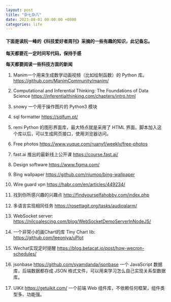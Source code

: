 ```yaml
---
layout: post
title: "杂七杂八"
date: 2023-08-01 00:00:00 +0800
categories: life
--- 
```

#### 下面是读阮一峰的《科技爱好者周刊》采摘的一些有趣的知识，此记备忘。

**每天都要花一定时间写代码，保持手感**

**每天都要阅读一些科技方面的新闻**

1. Manim一个用来生成数学动画视频（比如绘制函数）的 Python 库。
https://github.com/ManimCommunity/manim/

2. Computational and Inferential Thinking: The Foundations of Data Science
https://inferentialthinking.com/chapters/intro.html

3. snowy 一个用于操作图片的 Python3 模块

4. sql formatter  https://sqlfum.pt/

5. remi
Python 的图形界面库，最大特点就是采用了 HTML 界面。脚本加入这个库以后，可以生成网页接口，使用浏览器访问。

6. Free photos  https://www.yuque.com/ruanyf/weekly/free-photos

7. fast.ai  推出的最新线上公开课 https://course.fast.ai/

8. Design software https://www.figma.com/

9. Bing wallpaper https://github.com/niumoo/bing-wallpaper

10. Wire guard vpn https://habr.com/en/articles/449234/

11. 找到你所感兴趣的兴趣点 http://findyourselfahobby.com/index.php

12. 多语言实现相同任务 https://rosettagit.org/tasks/audioalarm/       

13. WebSocket server:  https://nilcoalescing.com/blog/WebSocketDemoServerInNodeJS/

14. 一个非常小的画Chart的库  Tiny Chart lib: 
https://github.com/leeoniya/uPlot

15. Wechat实现定时提醒
https://blog.betacat.io/post/how-wecron-schedules/

16. jsonbase  https://github.com/syamdanda/jsonbase
一个 JavaScript 数据库，后端数据都存成 JSON 格式文件，可以用来学习怎么自己实现关系型数据库。

17. UIKit https://getuikit.com/
一个前端 Web 组件库，不依赖任何框架，组件类型多、功能强。

